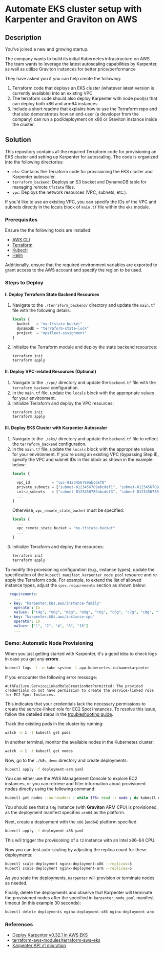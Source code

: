 # Automate EKS cluster setup with Karpenter and Graviton on AWS

## Description

You've joined a new and growing startup.

The company wants to build its initial Kubernetes infrastructure on AWS. The team wants to leverage the latest autoscaling capabilities by Karpenter, as well as utilize Graviton instances for better price/performance

They have asked you if you can help create the following:
1. Terraform code that deploys an EKS cluster (whatever latest version is currently available) into an existing VPC
2. The terraform code should also deploy Karpenter with node pool(s) that can deploy both x86 and arm64 instances
3. Include a short readme that explains how to use the Terraform repo and that also demonstrates how an end-user (a developer from the company) can run a pod/deployment on x86 or Graviton instance inside the cluster.

## Solution

This repository contains all the required Terraform code for provisioning an EKS cluster and setting up Karpenter for autoscaling. The code is organized into the following directories:

- `eks`: Contains the Terraform code for provisioning the EKS cluster and Karpenter autoscaler.
- `terraform_backend`: Deploys an S3 bucket and DynamoDB table for managing remote `tfstate` files.
- `vpc`: Deploys the network resources (VPC, subnets, etc.).

If you'd like to use an existing VPC, you can specify the IDs of the VPC and subnets directly in the locals block of `main.tf` file within the `eks` module.

### Prerequisites

Ensure the the following tools are installed:

- [AWS CLI](https://docs.aws.amazon.com/cli/latest/userguide/getting-started-install.html)
- [Terraform](https://developer.hashicorp.com/terraform/install)
- [Kubectl](https://kubernetes.io/docs/tasks/tools/)
- [Helm](https://helm.sh/docs/intro/install/)

Additionally, ensure that the required environment variables are exported to grant access to the AWS account and specify the region to be used.

### Steps to Deploy

#### I. Deploy Terraform State Backend Resources

1. Navigate to the `./terraform_backend/` directory and update the `main.tf` file with the following details:
   ```terraform
   locals {
     bucket   = "my-tfstate-bucket"
     dynamodb = "terraform-state-lock"
     project  = "opsfleet-assignment"
   }

2. Initialize the Terraform module and deploy the state backend resources:
   ```sh
   terraform init
   terraform apply
   ```

#### II. Deploy VPC-related Resources (Optional)

1. Navigate to the `./vpc/` directory and update the `backend.tf` file with the `terraform_backend` configuration.
2. In the `main.tf` file, update the `locals` block with the appropriate values for your environment.
3. Initialize Terraform and deploy the VPC resources:
   ```sh
   terraform init
   terraform apply
   ```

#### III. Deploy EKS Cluster with Karpenter Autoscaler
1. Navigate to the `./eks/` directory and update the `backend.tf` file to reflect the `terraform_backend` configuration.
2. In the `main.tf` file, update the `locals` block with the appropriate values for your environment.
   If you're using an existing VPC (bypassing Step II), specify the VPC and subnet IDs in this block as shown in the example below:
   ```terraform
   locals {
     ...
     vpc_id          = "vpc-0123456789abcdef0"
     private_subnets = ["subnet-0123456789abcdef1", "subnet-0123456789abcdef2"]
     intra_subnets   = ["subnet-0123456789abcdef3", "subnet-0123456789abcdef4"]
     ...
   }
   ```
   Otherwise, `vpc_remote_state_bucket` must be specified:
   ```terraform
   locals {
     ...
     vpc_remote_state_bucket = "my-tfstate-bucket"
     ...
   }
   ```
4. Initialize Terraform and deploy the resources:
   ```sh
   terraform init
   terraform apply
   ```

To modify the provisioning configuration (e.g., instance types), update the specification of the `kubectl_manifest.karpenter_node_pool` resource and re-apply the Terraform code.
For example, to extend the list of allowed instance types, adjust the `spec.requirements` section as shown below:
```yaml
  requirements:
    ...
  - key: "karpenter.k8s.aws/instance-family"
    operator: In
    values: ["t4g", "m6g", "m8g", "m8g", "r6g", "c6g", "c7g", "c8g", "t2", "t3", "m4", "m5"]
  - key: "karpenter.k8s.aws/instance-cpu"
    operator: In
    values: ["1", "2", "4", "8", "16"]
    ...

```

### Demo: Automatic Node Provisioning
When you just getting started with Karpenter, it's a good idea to check logs in case you get any **errors**.
```sh
kubectl logs -f -n kube-system -l app.kubernetes.io/name=karpenter
```
If you encounter the following error message:
```
AuthFailure.ServiceLinkedRoleCreationNotPermitted: The provided credentials do not have permission to create the service-linked role for EC2 Spot Instances.
```
This indicates that your credentials lack the necessary permissions to create the service-linked role for EC2 Spot Instances. To resolve this issue, follow the detailed steps in the [troubleshooting guide](https://karpenter.sh/docs/troubleshooting/#missing-service-linked-role).

Track the existing pods in the cluster by running:
```sh
watch -n 1 -t kubectl get pods
```

In another terminal, monitor the available nodes in the Kubernetes cluster:
```sh
watch -n 1 -t kubectl get nodes
```

Now, go to the `./k8s_demo` directory and create deployments:
```sh
kubectl apply -f deployment-arm.yaml
```

You can either use the AWS Management Console to explore EC2 instances, or you can retrieve and filter information about provisioned nodes directly using the following command:
```sh
kubectl get nodes --no-headers | while IFS= read -r node ; do kubectl describe node "$(echo "$node" | cut -d' ' -f1)" | grep -E 'node.kubernetes.io/instance-type=|kubernetes.io/hostname='; done
```

You should see that a `t4g` instance (with **Graviton** ARM CPU) is provisioned, as the deployment manifest specifies `arm64` as the platform.

Next, create a deployment with the `x86` (`amd64`) platform specified:
```sh
kubectl apply -f deployment-x86.yaml
```
This will trigger the provisioning of a `t2` instance with an Intel x86-64 CPU.

Now you can test auto-scaling by adjusting the replica count for these deployments:
```sh
kubectl scale deployment nginx-deployment-x86 --replicas=5
kubectl scale deployment nginx-deployment-arm --replicas=5
```
As you scale the deployments, `Karpenter` will provision or terminate nodes as needed.

Finally, delete the deployments and observe that Karpenter will terminate the provisioned nodes after the specified in
`karpenter_node_pool` manifest timeout (in this example 30 seconds):
```sh
kubectl delete deployments nginx-deployment-x86 nginx-deployment-arm
```

### References
- [Deploy Karpenter v0.32.1 in AWS EKS](https://medium.com/@takebsd/deploy-karpenter-v0-32-1-in-aws-eks-ba16dc550443)
- [terraform-aws-modules/terraform-aws-eks](https://github.com/terraform-aws-modules/terraform-aws-eks/tree/master/examples/karpenter)
- [Karpenter API v1 migration](https://karpenter.sh/docs/upgrading/v1-migration/)
